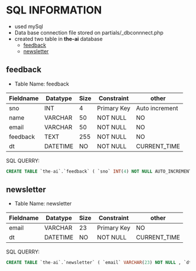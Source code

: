 # SQL INFORMATION

* used mySql
* Data base connection file stored on partials/_dbconnnect.php
* created two table in __the-ai__ database
  * [feedback](#feedback)
  * [newsletter](#newsletter)

## feedback

* Table Name: feedback

Fieldname   | Datatype      | Size      | Constraint    | other
------------|---------------|-----------|---------------|------
sno         | INT           | 4         | Primary Key   | Auto increment
name        | VARCHAR       | 50        | NOT NULL      | NO
email       | VARCHAR       | 50        | NOT NULL      | NO
feedback    | TEXT          | 255       | NOT NULL      | NO
dt          | DATETIME      | NO        | NOT NULL      | CURRENT_TIME

SQL QUERRY:

```sql
CREATE TABLE `the-ai`.`feedback` ( `sno` INT(4) NOT NULL AUTO_INCREMENT , `name` VARCHAR(50) NOT NULL , `email` VARCHAR(50) NOT NULL , `feedback` VARCHAR(255) NOT NULL , `dt` DATETIME NOT NULL DEFAULT CURRENT_TIMESTAMP , PRIMARY KEY (`sno`)) ENGINE = InnoDB;
```

## newsletter

* Table Name: newsletter

Fieldname   | Datatype  | Size  | Constraint    | other
------------|-----------|-------|---------------|-------
email       | VARCHAR   | 23    | Primary Key   | NO
dt          | DATETIME  | NO    | NOT NULL      | CURRENT_TIME

SQL QUERRY:

```sql
CREATE TABLE `the-ai`.`newsletter` ( `email` VARCHAR(23) NOT NULL , `dt` DATETIME NOT NULL DEFAULT CURRENT_TIMESTAMP , PRIMARY KEY (`email`)) ENGINE = InnoDB;
```
